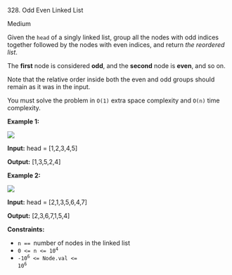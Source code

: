 328\. Odd Even Linked List

Medium

Given the `head` of a singly linked list, group all the nodes with odd indices together followed by the nodes with even indices, and return _the reordered list_.

The **first** node is considered **odd**, and the **second** node is **even**, and so on.

Note that the relative order inside both the even and odd groups should remain as it was in the input.

You must solve the problem in `O(1)` extra space complexity and `O(n)` time complexity.

**Example 1:**

![](https://assets.leetcode.com/uploads/2021/03/10/oddeven-linked-list.jpg)

**Input:** head = [1,2,3,4,5]

**Output:** [1,3,5,2,4] 

**Example 2:**

![](https://assets.leetcode.com/uploads/2021/03/10/oddeven2-linked-list.jpg)

**Input:** head = [2,1,3,5,6,4,7]

**Output:** [2,3,6,7,1,5,4] 

**Constraints:**

*   `n == `number of nodes in the linked list
*   <code>0 <= n <= 10<sup>4</sup></code>
*   <code>-10<sup>6</sup> <= Node.val <= 10<sup>6</sup></code>